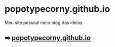 # popotypecorny.github.io
Meu site pessoal meio blog das ideias

## ➡ [popotypecorny.github.io](https://popotypecorny.github.io/)
